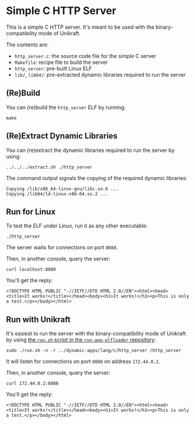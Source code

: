 # Simple C HTTP Server

This is a simple C HTTP server.
It's meant to be used with the binary-compatibility mode of Unikraft.

The contents are:

* `http_server.c`: the source code file for the simple C server
* `Makefile`: recipe file to build the server
* `http_server`: pre-built Linux ELF
* `lib/`, `lib64/`: pre-extracted dynamic libraries required to run the server

## (Re)Build

You can (re)build the `http_server` ELF by running:

```console
make
```

## (Re)Extract Dynamic Libraries

You can (re)extract the dynamic libraries required to run the server by using:

```console
../../../extract.sh ./http_server
```

The command output signals the copying of the required dynamic libraries:

```text
Copying /lib/x86_64-linux-gnu/libc.so.6 ...
Copying /lib64/ld-linux-x86-64.so.2 ...
```

## Run for Linux

To test the ELF under Linux, run it as any other executable:

```console
./http_server
```

The server waits for connections on port `8080`.

Then, in another console, query the server:

```console
curl localhost:8080
```

You'll get the reply:

```text
<!DOCTYPE HTML PUBLIC "-//IETF//DTD HTML 2.0//EN"><html><head><title>It works!</title></head><body><h1>It works!</h1><p>This is only a test.</p></body></html>
```

## Run with Unikraft

It's easiest to run the server with the binary-compatibility mode of Unikraft by using [the `run.sh` script in the `run-app-elfloader` repository](https://github.com/unikraft/run-app-elfloader/blob/master/run.sh):

```console
sudo ./run.sh -n -r ../dynamic-apps/lang/c/http_server /http_server
```

It will listen for connections on port `8080` on address `172.44.0.2`.

Then, in another console, query the server:

```console
curl 172.44.0.2:8080
```

You'll get the reply:

```text
<!DOCTYPE HTML PUBLIC "-//IETF//DTD HTML 2.0//EN"><html><head><title>It works!</title></head><body><h1>It works!</h1><p>This is only a test.</p></body></html>
```
